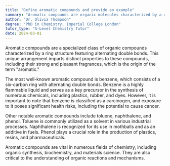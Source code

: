 ```yaml
---
title: "Define aromatic compounds and provide an example"
summary: "Aromatic compounds are organic molecules characterized by a ring structure featuring alternating double bonds, which contribute to their unique chemical properties and stability."
author: "Dr. Olivia Thompson"
degree: "PhD in Chemistry, Imperial College London"
tutor_type: "A-Level Chemistry Tutor"
date: 2024-03-01
---
```


Aromatic compounds are a specialized class of organic compounds characterized by a ring structure featuring alternating double bonds. This unique arrangement imparts distinct properties to these compounds, including their strong and pleasant fragrances, which is the origin of the term "aromatic."

The most well-known aromatic compound is benzene, which consists of a six-carbon ring with alternating double bonds. Benzene is a highly flammable liquid and serves as a key precursor in the synthesis of numerous chemicals, including plastics, rubber, and dyes. However, it is important to note that benzene is classified as a carcinogen, and exposure to it poses significant health risks, including the potential to cause cancer.

Other notable aromatic compounds include toluene, naphthalene, and phenol. Toluene is commonly utilized as a solvent in various industrial processes. Naphthalene is recognized for its use in mothballs and as an additive in fuels. Phenol plays a crucial role in the production of plastics, resins, and pharmaceuticals.

Aromatic compounds are vital in numerous fields of chemistry, including organic synthesis, biochemistry, and materials science. They are also critical to the understanding of organic reactions and mechanisms.
    